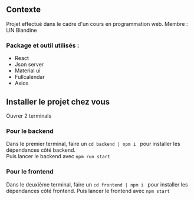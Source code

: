 ## Contexte
Projet effectué dans le cadre d'un cours en programmation web.
Membre : LIN Blandine
### Package et outil utilisés :
- React
- Json server
- Material ui
- Fullcalendar
- Axios

## Installer le projet chez vous 

Ouvrer 2 terminals

### Pour le backend

Dans le premier terminal, faire un `cd backend | npm i ` pour installer les dépendances côté backend. <br/>
Puis lancer le backend avec `npm run start`

### Pour le frontend

Dans le deuxième terminal, faire un `cd frontend | npm i ` pour installer les dépendances côté frontend.
Puis lancer le frontend avec `npm start`
